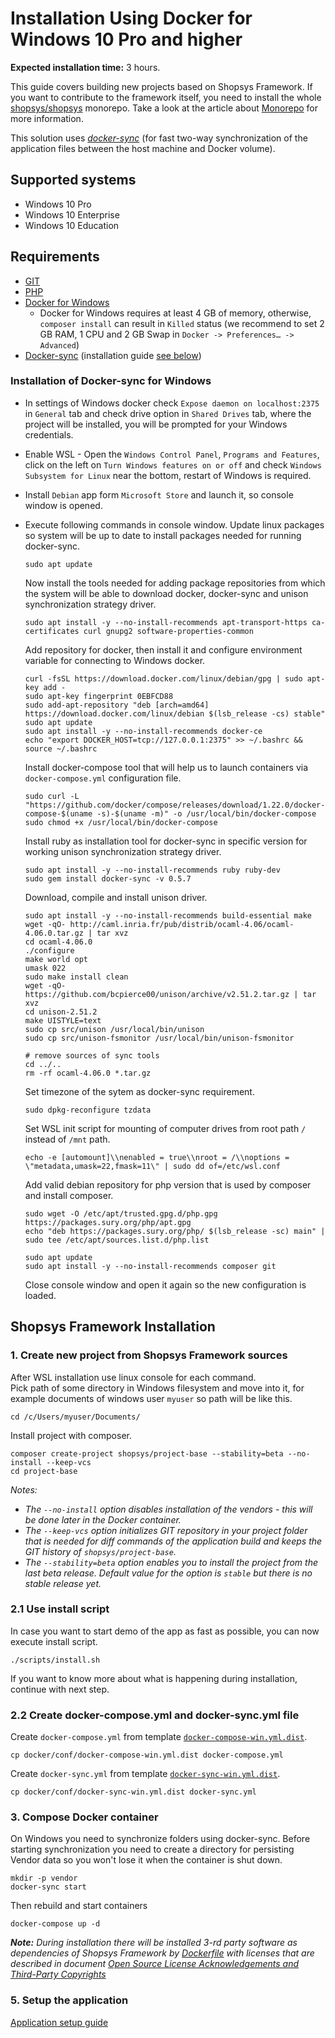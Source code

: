 # Installation Using Docker for Windows 10 Pro and higher

**Expected installation time:** 3 hours.

This guide covers building new projects based on Shopsys Framework.
If you want to contribute to the framework itself,
you need to install the whole [shopsys/shopsys](https://github.com/shopsys/shopsys) monorepo.
Take a look at the article about [Monorepo](../introduction/monorepo.md) for more information.

This solution uses [*docker-sync*](http://docker-sync.io/) (for fast two-way synchronization of the application files between the host machine and Docker volume).

## Supported systems
- Windows 10 Pro
- Windows 10 Enterprise
- Windows 10 Education

## Requirements
* [GIT](https://git-scm.com/book/en/v2/Getting-Started-Installing-Git)
* [PHP](http://php.net/manual/en/install.windows.php)
* [Docker for Windows](https://docs.docker.com/docker-for-windows/install/)
    * Docker for Windows requires at least 4 GB of memory, otherwise, `composer install` can result in `Killed` status (we recommend to set 2 GB RAM, 1 CPU and 2 GB Swap in `Docker -> Preferences… -> Advanced`)
* [Docker-sync](http://docker-sync.io/) (installation guide [see below](./installation-using-docker-windows-10-pro-higher.md/#installation-of-docker-sync-for-windows))

### Installation of Docker-sync for Windows

* In settings of Windows docker check `Expose daemon on localhost:2375` in `General` tab and check drive option in `Shared Drives` tab, where the project will be installed, you will be prompted for your Windows credentials.
* Enable WSL - Open the `Windows Control Panel`, `Programs and Features`, click on the left on `Turn Windows features on or off` and check `Windows Subsystem for Linux` near the bottom, restart of Windows is required.
* Install `Debian` app form `Microsoft Store` and launch it, so console window is opened.
* Execute following commands in console window.
    Update linux packages so system will be up to date to install packages needed for running docker-sync.
    ```
    sudo apt update
    ```

    Now install the tools needed for adding package repositories from which the system will be able to download docker, docker-sync and unison synchronization strategy driver.
    ```
    sudo apt install -y --no-install-recommends apt-transport-https ca-certificates curl gnupg2 software-properties-common
    ```

    Add repository for docker, then install it and configure environment variable for connecting to Windows docker.
    ```
    curl -fsSL https://download.docker.com/linux/debian/gpg | sudo apt-key add -
    sudo apt-key fingerprint 0EBFCD88
    sudo add-apt-repository "deb [arch=amd64] https://download.docker.com/linux/debian $(lsb_release -cs) stable"
    sudo apt update
    sudo apt install -y --no-install-recommends docker-ce
    echo "export DOCKER_HOST=tcp://127.0.0.1:2375" >> ~/.bashrc && source ~/.bashrc
    ```

    Install docker-compose tool that will help us to launch containers via `docker-compose.yml` configuration file.
    ```
    sudo curl -L "https://github.com/docker/compose/releases/download/1.22.0/docker-compose-$(uname -s)-$(uname -m)" -o /usr/local/bin/docker-compose
    sudo chmod +x /usr/local/bin/docker-compose
    ```

    Install ruby as installation tool for docker-sync in specific version for working unison synchronization strategy driver.
    ```
    sudo apt install -y --no-install-recommends ruby ruby-dev
    sudo gem install docker-sync -v 0.5.7
    ```

    Download, compile and install unison driver.
    ```
    sudo apt install -y --no-install-recommends build-essential make
    wget -qO- http://caml.inria.fr/pub/distrib/ocaml-4.06/ocaml-4.06.0.tar.gz | tar xvz
    cd ocaml-4.06.0
    ./configure
    make world opt
    umask 022
    sudo make install clean
    wget -qO- https://github.com/bcpierce00/unison/archive/v2.51.2.tar.gz | tar xvz
    cd unison-2.51.2
    make UISTYLE=text
    sudo cp src/unison /usr/local/bin/unison
    sudo cp src/unison-fsmonitor /usr/local/bin/unison-fsmonitor

    # remove sources of sync tools
    cd ../..
    rm -rf ocaml-4.06.0 *.tar.gz
    ```

    Set timezone of the sytem as docker-sync requirement.
    ```
    sudo dpkg-reconfigure tzdata
    ```

    Set WSL init script for mounting of computer drives from root path `/` instead of `/mnt` path.
    ```
    echo -e [automount]\\nenabled = true\\nroot = /\\noptions = \"metadata,umask=22,fmask=11\" | sudo dd of=/etc/wsl.conf
    ```

    Add valid debian repository for php version that is used by composer and install composer.
    ```
    sudo wget -O /etc/apt/trusted.gpg.d/php.gpg https://packages.sury.org/php/apt.gpg
    echo "deb https://packages.sury.org/php/ $(lsb_release -sc) main" | sudo tee /etc/apt/sources.list.d/php.list

    sudo apt update
    sudo apt install -y --no-install-recommends composer git
    ```

    Close console window and open it again so the new configuration is loaded.

## Shopsys Framework Installation
### 1. Create new project from Shopsys Framework sources
After WSL installation use linux console for each command.  
Pick path of some directory in Windows filesystem and move into it, for example documents of windows user `myuser` so path will be like this.
```
cd /c/Users/myuser/Documents/
```

Install project with composer.
```
composer create-project shopsys/project-base --stability=beta --no-install --keep-vcs
cd project-base
```

*Notes:*
- *The `--no-install` option disables installation of the vendors - this will be done later in the Docker container.*
- *The `--keep-vcs` option initializes GIT repository in your project folder that is needed for diff commands of the application build and keeps the GIT history of `shopsys/project-base`.*
- *The `--stability=beta` option enables you to install the project from the last beta release. Default value for the option is `stable` but there is no stable release yet.*

### 2.1 Use install script
In case you want to start demo of the app as fast as possible, you can now execute install script.

```
./scripts/install.sh
```

If you want to know more about what is happening during installation, continue with next step.

### 2.2 Create docker-compose.yml and docker-sync.yml file
Create `docker-compose.yml` from template [`docker-compose-win.yml.dist`](../../project-base/docker/conf/docker-compose-win.yml.dist).
```
cp docker/conf/docker-compose-win.yml.dist docker-compose.yml
```

Create `docker-sync.yml` from template [`docker-sync-win.yml.dist`](../../project-base/docker/conf/docker-sync-win.yml.dist).
```
cp docker/conf/docker-sync-win.yml.dist docker-sync.yml
```

### 3. Compose Docker container
On Windows you need to synchronize folders using docker-sync.
Before starting synchronization you need to create a directory for persisting Vendor data so you won't lose it when the container is shut down.
```
mkdir -p vendor
docker-sync start
```

Then rebuild and start containers
```
docker-compose up -d
```

***Note:** During installation there will be installed 3-rd party software as dependencies of Shopsys Framework by [Dockerfile](https://docs.docker.com/engine/reference/builder/) with licenses that are described in document [Open Source License Acknowledgements and Third-Party Copyrights](../../open-source-license-acknowledgements-and-third-party-copyrights.md)*

### 5. Setup the application
[Application setup guide](installation-using-docker-application-setup.md)
